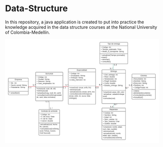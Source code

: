 # Data-Structure

In this repository, a java application is created to put into practice the knowledge acquired in the data structure courses at the National University of Colombia-Medellín.

<img src="./Otros_Recursos/UML.png" width="600" title="hover text">

